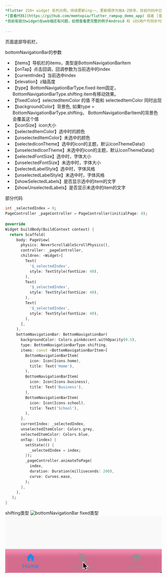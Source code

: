 ```yaml
---
*Flutter 150+ widget 系列示例，持续更新ing~~，更新顺序为按A-Z排序，目前代码中已包含150+个示例。*<br>
*[查看代码](https://github.com/memtopia/flutter_rampup_demo_app) 或者 [查看web完整示例](https://memtopia.github.io)*<br>
*目前有部分widget在web端还有问题，如想查看更完整的例子Android 和 iOS用户可同步代码后编译安装到手机上查看*

---
```


页面底部导航栏，

bottomNavigationBar的参数
* 【items】导航栏的items，类型是BottomNavigationBarItem
* 【onTap】点击回调，回调参数为当前选中的index
* 【currentIndex】当前选中index
* 【elevation】z轴高度
* 【type】BottomNavigationBarType.fixed item固定， BottomNavigationBarType.shifting item有移动效果。
* 【fixedColor】selectedItemColor 的值 不能和 selectedItemColor 同时出现
* 【backgroundColor】背景色, 如果type = BottomNavigationBarType.shifting， BottomNavigationBarItem的背景色会覆盖这个值
* 【iconSize】icon大小
* 【selectedItemColor】选中时的颜色
* 【unselectedItemColor】未选中的颜色
* 【selectedIconTheme】选中的icon的主题，默认IconThemeData()
* 【unselectedIconTheme】未选中的icon的主题，默认IconThemeData()
* 【selectedFontSize】选中时，字体大小
* 【unselectedFontSize】未选中时，字体大小
* 【selectedLabelStyle】选中时，字体风格
* 【unselectedLabelStyle】未选中时，字体风格
* 【showSelectedLabels】是否显示选中的item的文字
* 【showUnselectedLabels】是否显示未选中的item的文字

部分代码

```dart
int _selectedIndex = 0;
PageController _pageController = PageController(initialPage: 0);

@override
Widget buildBody(BuildContext context) {
  return Scaffold(
     body: PageView(
       physics: NeverScrollableScrollPhysics(),
       controller: _pageController,
       children: <Widget>[
         Text(
           '$_selectedIndex',
           style: TextStyle(fontSize: 40),
         ),
         Text(
           '$_selectedIndex',
           style: TextStyle(fontSize: 40),
         ),
         Text(
           '$_selectedIndex',
           style: TextStyle(fontSize: 40),
         ),
       ],
     ),
     bottomNavigationBar: BottomNavigationBar(
       backgroundColor: Colors.pinkAccent.withOpacity(0.5),
       type: BottomNavigationBarType.shifting,
       items: const <BottomNavigationBarItem>[
         BottomNavigationBarItem(
           icon: Icon(Icons.home),
           title: Text('Home'),
         ),
         BottomNavigationBarItem(
           icon: Icon(Icons.business),
           title: Text('Business'),
         ),
         BottomNavigationBarItem(
           icon: Icon(Icons.school),
           title: Text('School'),
         ),
       ],
       currentIndex: _selectedIndex,
       unselectedItemColor: Colors.grey,
       selectedItemColor: Colors.blue,
       onTap: (index) {
         setState(() {
           _selectedIndex = index;
         });
         _pageController.animateToPage(
           index,
           duration: Duration(milliseconds: 200),
           curve: Curves.ease,
         );
       },
     ),
   );
}
```
shifting类型
![bottomNavigationBar](https://github.com/memtopia/flutter_rampup/raw/master/images/bottomNavigationBar1.gif)
fixed类型
![bottomNavigationBar](https://github.com/memtopia/flutter_rampup/raw/master/images/bottomNavigationBar2.gif)


